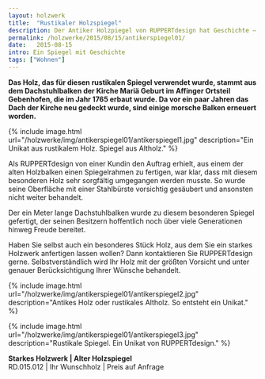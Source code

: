 ```yaml
---
layout: holzwerk
title:  "Rustikaler Holzspiegel"
description: Der Antiker Holzpiegel von RUPPERTdesign hat Geschichte – das rustikale Holz war einst ein Teil eines Dachstuhlbalken einer Kirche. Nun ist er ein Unikat.
permalink: /holzwerke/2015/08/15/antikerspiegel01/
date:   2015-08-15
intro: Ein Spiegel mit Geschichte
tags: ["Wohnen"]
---
```




**Das Holz, das für diesen rustikalen Spiegel verwendet wurde, 
stammt aus dem Dachstuhlbalken der Kirche Mariä Geburt im Affinger Ortsteil Gebenhofen, 
die im Jahr 1765 erbaut wurde. 
Da vor ein paar Jahren das Dach der Kirche neu gedeckt wurde, sind einige morsche Balken erneuert worden.** 


{% include image.html url="/holzwerke/img/antikerspiegel01/antikerspiegel1.jpg" description="Ein Unikat aus rustikalem Holz. Spiegel aus Altholz." %}


Als RUPPERTdesign von einer Kundin den Auftrag erhielt, 
aus einem der alten Holzbalken einen Spiegelrahmen zu fertigen, war klar, 
dass mit diesem besonderen Holz sehr sorgfältig umgegangen werden musste. 
So wurde seine Oberfläche mit einer Stahlbürste vorsichtig gesäubert und ansonsten nicht weiter behandelt. 


Der ein Meter lange Dachstuhlbalken wurde zu diesem besonderen Spiegel gefertigt, 
der seinen Besitzern hoffentlich noch über viele Generationen hinweg Freude bereitet. 


Haben Sie selbst auch ein besonderes Stück Holz, aus dem Sie ein starkes Holzwerk anfertigen lassen wollen? 
Dann kontaktieren Sie RUPPERTdesign gerne. 
Selbstverständlich wird Ihr Holz mit der größten Vorsicht und unter genauer Berücksichtigung Ihrer Wünsche behandelt. 


{% include image.html url="/holzwerke/img/antikerspiegel01/antikerspiegel2.jpg" description="Antikes Holz oder rustikales Altholz. So entsteht ein Unikat." %}


{% include image.html url="/holzwerke/img/antikerspiegel01/antikerspiegel3.jpg" description="Rustikale Spiegel. Ein Unikat von RUPPERTdesign." %}


**Starkes Holzwerk \| Alter Holzspiegel**    
RD.015.012  \|  Ihr Wunschholz  \|  Preis auf Anfrage
